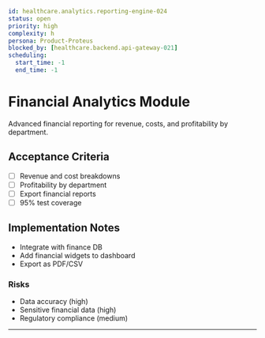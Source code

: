 ```yaml
id: healthcare.analytics.reporting-engine-024
status: open
priority: high
complexity: h
persona: Product-Proteus
blocked_by: [healthcare.backend.api-gateway-021]
scheduling:
  start_time: -1
  end_time: -1
```

# Financial Analytics Module

Advanced financial reporting for revenue, costs, and profitability by department.

## Acceptance Criteria

- [ ] Revenue and cost breakdowns
- [ ] Profitability by department
- [ ] Export financial reports
- [ ] 95% test coverage

## Implementation Notes

- Integrate with finance DB
- Add financial widgets to dashboard
- Export as PDF/CSV

### Risks

- Data accuracy (high)
- Sensitive financial data (high)
- Regulatory compliance (medium)

---
